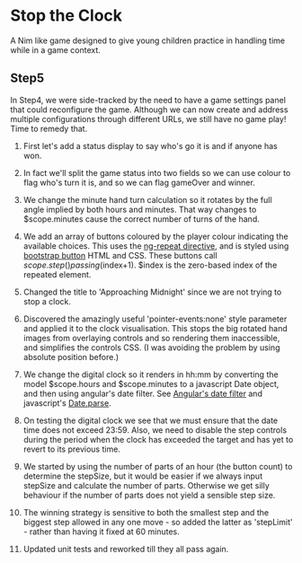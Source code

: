 Stop the Clock
==============

A Nim like game designed to give young children practice in handling time while in a game context.

Step5
-----

In Step4, we were side-tracked by the need to have a game settings panel that could reconfigure the game. Although we can now create and address multiple configurations through different URLs, we still have no game play! Time to remedy that.

1. First let's add a status display to say who's go it is and if anyone has won.

1. In fact we'll split the game status into two fields so we can use colour to flag who's turn it is, and so we can flag gameOver and winner.

1. We change the minute hand turn calculation so it rotates by the full angle implied by both hours and minutes. That way changes to $scope.minutes cause the correct number of turns of the hand.

1. We add an array of buttons coloured by the player colour indicating the available choices. This uses the [ng-repeat directive](http://docs.angularjs.org/api/ng.directive:ngRepeat), and is styled using [bootstrap button](http://getbootstrap.com/2.3.2/base-css.html#buttons) HTML and CSS. These buttons call $scope.step() passing ($index+1). $index is the zero-based index of the repeated element.

1. Changed the title to 'Approaching Midnight' since we are not trying to stop a clock.

1. Discovered the amazingly useful 'pointer-events:none' style parameter and applied it to the clock visualisation. This stops the big rotated hand images from overlaying controls and so rendering them inaccessible, and simplifies the controls CSS. (I was avoiding the problem by using absolute position before.)

1. We change the digital clock so it renders in hh:mm by converting the model $scope.hours and
$scope.minutes to a javascript Date object, and then using angular's date filter. See [Angular's date filter](http://docs.angularjs.org/api/ng.filter:date) and javascript's [Date.parse](https://developer.mozilla.org/en-US/docs/Web/JavaScript/Reference/Global_Objects/Date/parse).

1. On testing the digital clock we see that we must ensure that the date time does not exceed 23:59. Also, we need to disable the step controls during the period when the clock has exceeded the target and has yet to revert to its previous time.

1. We started by using the number of parts of an hour (the button count) to determine the stepSize, but it would be easier if we always input stepSize and calculate the number of parts. Otherwise we get silly behaviour if the number of parts does not yield a sensible step size.

1. The winning strategy is sensitive to both the smallest step and the biggest step allowed in any one move - so added the latter as 'stepLimit' - rather than having it fixed at 60 minutes.

1. Updated unit tests and reworked till they all pass again. 
